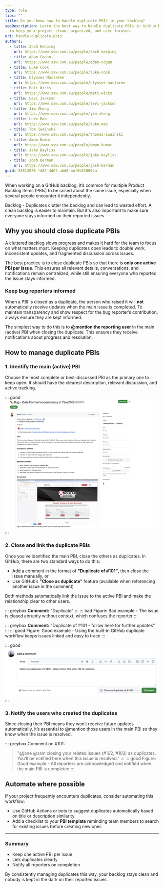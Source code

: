 ```yaml
---
type: rule
tips: ""
title: Do you know how to handle duplicate PBIs in your backlog?
seoDescription: Learn the best way to handle duplicate PBIs in GitHub backlogs
  to keep your project clean, organized, and user-focused.
uri: handle-duplicate-pbis
authors:
  - title: Zach Keeping
    url: https://www.ssw.com.au/people/zach-keeping
  - title: Adam Cogan
    url: https://www.ssw.com.au/people/adam-cogan
  - title: Luke Cook
    url: https://www.ssw.com.au/people/luke-cook
  - title: Ulysses Maclaren
    url: https://www.ssw.com.au/people/ulysses-maclaren
  - title: Matt Wicks
    url: https://www.ssw.com.au/people/matt-wicks
  - title: Levi Jackson
    url: https://www.ssw.com.au/people/levi-jackson
  - title: Jim Zheng
    url: https://www.ssw.com.au/people/jim-zheng
  - title: Luke Mao
    url: https://www.ssw.com.au/people/luke-mao
  - title: Tom Iwainski
    url: https://www.ssw.com.au/people/thomas-iwainski
  - title: Aman Kumar
    url: https://www.ssw.com.au/people/aman-kumar
  - title: Jake Bayliss
    url: https://www.ssw.com.au/people/jake-bayliss
  - title: Josh Berman
    url: https://www.ssw.com.au/people/josh-berman
guid: 85612086-fd82-4d02-abd0-baf0b310004a
---
```


When working on a GitHub backlog, it’s common for multiple Product Backlog Items (PBIs) to be raised about the same issue, especially when several people encounter it independently.

Backlog - Duplicates clutter the backlog and can lead to wasted effort. A clean backlog is easier to maintain. But it's also important to make sure everyone stays informed on their reported issues.

<!--endintro-->

## Why you should close duplicate PBIs

A cluttered backlog slows progress and makes it hard for the team to focus on what matters most. Keeping duplicates open leads to double work, inconsistent updates, and fragmented discussion across issues.

The best practice is to close duplicate PBIs so that there is **only one active PBI per issue**. This ensures all relevant details, conversations, and notifications remain centralized, while still ensuring everyone who reported the issue stays informed.

### Keep bug reporters informed

When a PBI is closed as a duplicate, the person who raised it will **not** automatically receive updates when the main issue is completed. To maintain transparency and show respect for the bug reporter’s contribution, always ensure they are kept informed.

The simplest way to do this is to **@mention the reporting user** in the main (active) PBI when closing the duplicate. This ensures they receive notifications about progress and resolution.

## How to manage duplicate PBIs

### 1. Identify the main (active) PBI

Choose the most complete or best-discussed PBI as the primary one to keep open. It should have the clearest description, relevant discussion, and active tracking.

::: good
![Figure: Good example - A clean and well-defined PBI is a good candidate for the main PBI to keep](good-pbi.png "Good bug report")
:::

### 2. Close and link the duplicate PBIs

Once you’ve identified the main PBI, close the others as duplicates. In GitHub, there are two standard ways to do this:

* Add a comment in the format of **"Duplicate of #101"**, then close the issue manually, or  
* Use GitHub’s **"Close as duplicate"** feature (available when referencing another issue in the comment)

Both methods automatically link the issue to the active PBI and make the relationship clear to other users.

::: greybox
**Comment:** "Duplicate"
:::
::: bad
Figure: Bad example - The issue is closed abruptly without context, which confuses the reporter
:::

::: greybox
**Comment:** "Duplicate of #101 - follow here for further updates"
:::
::: good
Figure: Good example - Using the built-in GitHub duplicate workflow keeps issues linked and easy to trace
:::

::: good
![Figure: Good example - Using the built-in "Close as duplicate of..." button is an easy way to close an item while linking to the main PBI. It can be helpful to leave comment here for additional context](close-as-duplicate-button.png "Close as duplicate button")
:::

### 3. Notify the users who created the duplicates

Since closing their PBI means they won’t receive future updates automatically, it’s essential to @mention those users in the main PBI so they know when the issue is resolved.

::: greybox
Comment on #101:  
> "@jane @sam closing your related issues (#102, #103) as duplicates. You’ll be notified here when this issue is resolved."
:::
::: good
Figure: Good example - All reporters are acknowledged and notified when the main PBI is completed
:::

## Automate where possible

If your project frequently encounters duplicates, consider automating this workflow:

* Use GitHub Actions or bots to suggest duplicates automatically based on title or description similarity
* Add a checklist to your **PBI template** reminding team members to search for existing issues before creating new ones

---

### Summary

* Keep one active PBI per issue
* Link duplicates clearly
* Notify all reporters on completion

By consistently managing duplicates this way, your backlog stays clean and nobody is kept in the dark on their reported issues.
